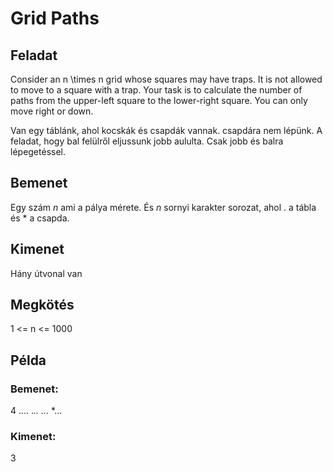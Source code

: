 
# Grid Paths
## Feladat

Consider an n \times n grid whose squares may have traps. It is not allowed to move to a square with a trap.
Your task is to calculate the number of paths from the upper-left square to the lower-right square. You can only move right or down.

Van egy táblánk, ahol kocskák és csapdák vannak. csapdára nem lépünk. A feladat, hogy bal felülről eljussunk jobb aululta. Csak jobb és balra lépegetéssel. 

## Bemenet

Egy szám *n*  ami a pálya mérete.
És *n* sornyi karakter sorozat, ahol . a tábla és * a csapda.

## Kimenet
Hány útvonal van

## Megkötés

1 <= n <= 1000

## Példa
### Bemenet:
4
....
.*..
...*
*...

### Kimenet:
3



